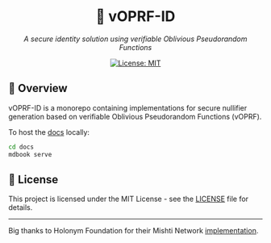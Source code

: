 <div align="center">

# 🔐 vOPRF-ID

*A secure identity solution using verifiable Oblivious Pseudorandom Functions*

[![License: MIT](https://img.shields.io/badge/License-MIT-blue.svg)](https://opensource.org/licenses/MIT)

</div>

## 📝 Overview

vOPRF-ID is a monorepo containing implementations for secure nullifier generation based on verifiable Oblivious Pseudorandom Functions (vOPRF).

To host the [docs](./docs/) locally:
```bash
cd docs
mdbook serve
```

## 📄 License

This project is licensed under the MIT License - see the [LICENSE](LICENSE) file for details.

---

Big thanks to Holonym Foundation for their Mishti Network [implementation](https://github.com/holonym-foundation/mishti-crypto). 
